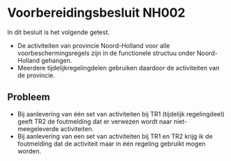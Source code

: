 # Voorbereidingsbesluit NH002
In dit besluit is het volgende getest.
- De activiteiten van provincie Noord-Holland voor alle voorbeschermingsregels zijn in de functionele structuu onder Noord-Holland gehangen.
- Meerdere tijdelijkregelingdelen gebruiken daardoor de activiteiten van de provincie.

## Probleem
- Bij aanlevering van één set van activiteiten bij TR1 (tijdelijk regelingdeel) geeft TR2 de foutmelding dat er verwezen wordt naar niet-meegeleverde activiteiten.
- Bij aanlevering van een set van activiteiten bij TR1 en TR2 krijg ik de foutmelding dat de activiteit maar in één regeling gebruikt mogen worden.
